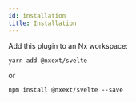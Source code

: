 ```yaml
---
id: installation
title: Installation
---
```


Add this plugin to an Nx workspace:

```
yarn add @nxext/svelte
```

or

```
npm install @nxext/svelte --save
```
